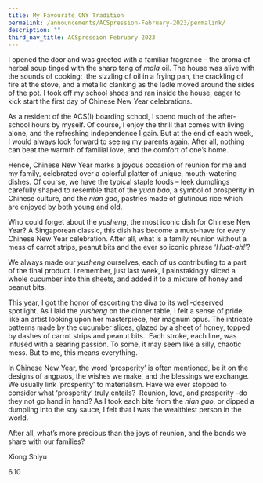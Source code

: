 ```yaml
---
title: My Favourite CNY Tradition
permalink: /announcements/ACSpression-February-2023/permalink/
description: ""
third_nav_title: ACSpression February 2023
---
```

I opened the door and was greeted with a familiar fragrance – the aroma of herbal soup tinged with the sharp tang of _mala_ oil. The house was alive with the sounds of cooking:  the sizzling of oil in a frying pan, the crackling of fire at the stove, and a metallic clanking as the ladle moved around the sides of the pot. I took off my school shoes and ran inside the house, eager to kick start the first day of Chinese New Year celebrations.

As a resident of the ACS(I) boarding school, I spend much of the after-school hours by myself. Of course, I enjoy the thrill that comes with living alone, and the refreshing independence I gain. But at the end of each week, I would always look forward to seeing my parents again. After all, nothing can beat the warmth of familial love, and the comfort of one’s home.

Hence, Chinese New Year marks a joyous occasion of reunion for me and my family, celebrated over a colorful platter of unique, mouth-watering dishes. Of course, we have the typical staple foods – leek dumplings carefully shaped to resemble that of the _yuan bao_, a symbol of prosperity in Chinese culture, and the _nian gao_, pastries made of glutinous rice which are enjoyed by both young and old.

Who could forget about the _yusheng_, the most iconic dish for Chinese New Year? A Singaporean classic, this dish has become a must-have for every Chinese New Year celebration. After all, what is a family reunion without a mess of carrot strips, peanut bits and the ever so iconic phrase ‘_Huat-ah!_’?

We always made our _yusheng_ ourselves, each of us contributing to a part of the final product. I remember, just last week, I painstakingly sliced a whole cucumber into thin sheets, and added it to a mixture of honey and peanut bits.

This year, I got the honor of escorting the diva to its well-deserved spotlight. As I laid the _yusheng_ on the dinner table, I felt a sense of pride, like an artist looking upon her masterpiece, her magnum opus. The intricate patterns made by the cucumber slices, glazed by a sheet of honey, topped by dashes of carrot strips and peanut bits.  Each stroke, each line, was infused with a searing passion. To some, it may seem like a silly, chaotic mess. But to me, this means everything.

In Chinese New Year, the word ‘prosperity’ is often mentioned, be it on the designs of angpaos, the wishes we make, and the blessings we exchange. We usually link ‘prosperity’ to materialism. Have we ever stopped to consider what ‘prosperity’ truly entails?  Reunion, love, and prosperity -do they not go hand in hand? As I took each bite from the _nian gao_, or dipped a dumpling into the soy sauce, I felt that I was the wealthiest person in the world.

After all, what’s more precious than the joys of reunion, and the bonds we share with our families?

Xiong Shiyu

6.10